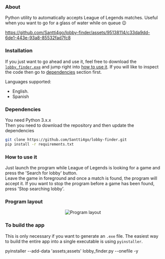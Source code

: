 ### About
Python utility to automatically accepts League of Legends matches.
Useful when you want to go for a glass of water while on queue :wink:

https://github.com/Santti4go/lobby-finder/assets/95138114/c33da9dd-6de1-443e-93a8-85532fad7fc8

### Installation
If you just want to go ahead and use it, feel free to download the [`lobby_finder.exe`](dist/lobby_finder.exe) and jump right into [how to use it](#How-to-use-it). If you will like to inspect the code then go to [dependencies](#Dependencies) section first.

Languages supported:
* English.
* Spanish

### Dependencies
You need Python 3.x.x\
Then you need to download the repository and then update the dependencies
```bash
git clone https://github.com/Santti4go/lobby-finder.git
pip install -r requirements.txt
```

### How to use it
Just launch the program while League of Legends is looking for a game and press the 'Search for lobby' button. \
Leave the game in foreground and once a match is found, the program will accept it.
If you want to stop the program before a game has been found, press 'Stop searching lobby'.


### Program layout
<p align="center">
  <image src="doc/main_window.png" alt="Program layout"
  caption="Program layout">
</p>


### To build the app
This is only necessary if you want to generate an `.exe` file.
The easiest way to build the entire app into a single executable is using `pyinstaller`.

pyinstaller --add-data 'assets;assets' lobby_finder.py --onefile -y
